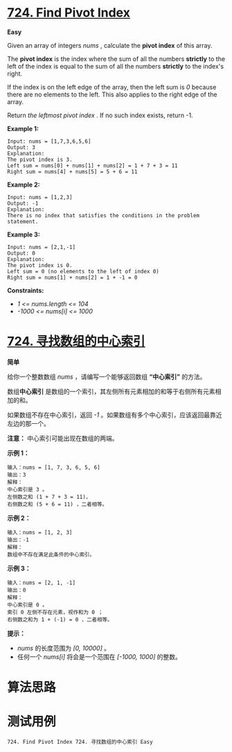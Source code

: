# [724. Find Pivot Index][enTitle]

**Easy**

Given an array of integers  *nums* , calculate the **pivot index**  of this array.

The **pivot index**  is the index where the sum of all the numbers **strictly**  to the left of the index is equal to the sum of all the numbers **strictly**  to the index's right.

If the index is on the left edge of the array, then the left sum is  *0*  because there are no elements to the left. This also applies to the right edge of the array.

Return  *the leftmost pivot index* . If no such index exists, return -1.



**Example 1:** 

```
Input: nums = [1,7,3,6,5,6]
Output: 3
Explanation:
The pivot index is 3.
Left sum = nums[0] + nums[1] + nums[2] = 1 + 7 + 3 = 11
Right sum = nums[4] + nums[5] = 5 + 6 = 11

```

**Example 2:** 

```
Input: nums = [1,2,3]
Output: -1
Explanation:
There is no index that satisfies the conditions in the problem statement.
```

**Example 3:** 

```
Input: nums = [2,1,-1]
Output: 0
Explanation:
The pivot index is 0.
Left sum = 0 (no elements to the left of index 0)
Right sum = nums[1] + nums[2] = 1 + -1 = 0

```



**Constraints:** 

-  *1 <= nums.length <= 104*  
-  *-1000 <= nums[i] <= 1000* 


# [724. 寻找数组的中心索引][cnTitle]

**简单**

给你一个整数数组  *nums* ，请编写一个能够返回数组 **“中心索引”** 的方法。

数组**中心索引** 是数组的一个索引，其左侧所有元素相加的和等于右侧所有元素相加的和。

如果数组不存在中心索引，返回  *-1*  。如果数组有多个中心索引，应该返回最靠近左边的那一个。

**注意：** 中心索引可能出现在数组的两端。



**示例 1：** 

```
输入：nums = [1, 7, 3, 6, 5, 6]
输出：3
解释：
中心索引是 3 。
左侧数之和 (1 + 7 + 3 = 11)，
右侧数之和 (5 + 6 = 11) ，二者相等。

```

**示例 2：** 

```
输入：nums = [1, 2, 3]
输出：-1
解释：
数组中不存在满足此条件的中心索引。
```

**示例 3：** 

```
输入：nums = [2, 1, -1]
输出：0
解释：
中心索引是 0 。
索引 0 左侧不存在元素，视作和为 0 ；
右侧数之和为 1 + (-1) = 0 ，二者相等。

```



**提示：** 

-  *nums*  的长度范围为  *[0, 10000]* 。 
- 任何一个  *nums[i]*  将会是一个范围在  *[-1000, 1000]* 的整数。




# 算法思路

# 测试用例
```
724. Find Pivot Index 724. 寻找数组的中心索引 Easy
```

[enTitle]: https://leetcode.com/problems/find-pivot-index/
[cnTitle]: https://leetcode-cn.com/problems/find-pivot-index/
